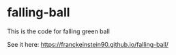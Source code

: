 # falling-ball
This is the code for falling green ball 

See it here: https://franckeinstein90.github.io/falling-ball/
